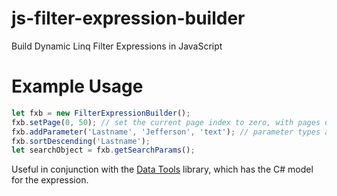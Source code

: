 # js-filter-expression-builder
Build Dynamic Linq Filter Expressions in JavaScript

# Example Usage
```js
let fxb = new FilterExpressionBuilder();
fxb.setPage(0, 50); // set the current page index to zero, with pages of size 50
fxb.addParameter('Lastname', 'Jefferson', 'text'); // parameter types are 'text' or 'number'
fxb.sortDescending('Lastname');
let searchObject = fxb.getSearchParams();
```

Useful in conjunction with the [Data Tools](https://github.com/ThoriumStack/core-datatools) library, which has the C# model for the expression.
